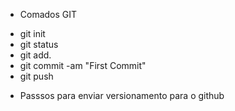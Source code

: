 * Comados  GIT

- git init
- git status
- git add.
- git commit -am "First Commit"
- git push

* Passsos para enviar versionamento para o github